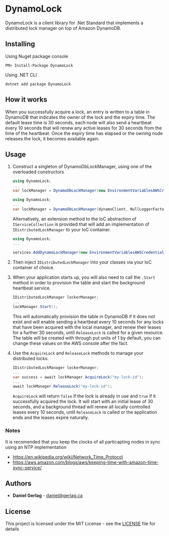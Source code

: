 
# DynamoLock

DynamoLock is a client library for .Net Standard that implements a distributed lock manager on top of Amazon DynamoDB.


## Installing

Using Nuget package console
```
PM> Install-Package DynamoLock
```
Using .NET CLI
```
dotnet add package DynamoLock
```


## How it works

When you successfully acquire a lock, an entry is written to a table in DynamoDB that indicates the owner of the lock and the expiry time.
The default lease time is 30 seconds, each node will also send a heartbeat every 10 seconds that will renew any active leases for 30 seconds from the time of the heartbeat.
Once the expiry time has elapsed or the owning node releases the lock, it becomes available again.

## Usage

1. Construct a singleton of DynamoDbLockManager, using one of the overloaded constructors

	```c#
	using DynamoLock;
    ...
	var lockManager = DynamoDbLockManager(new EnvironmentVariablesAWSCredentials(), RegionEndpoint.USWest2, NullLoggerFactory.Instance);
	```

	```c#
	using DynamoLock;
    ...
	var lockManager = DynamoDbLockManager(dynamoClient, NullLoggerFactory.Instance);
	```
	
	Alternatively, an extension method to the IoC abstraction of `IServiceCollection` is provided that will add an implementation of `IDistributedLockManager` to your IoC container.
    ```c#
    using DynamoLock;
    ...

    services.AddDynamoLockManager(new EnvironmentVariablesAWSCredentials(), new AmazonDynamoDBConfig() { RegionEndpoint = RegionEndpoint.USWest2 }, "lock_table");

    ```

2. Then inject `IDistributedLockManager` into your classes via your IoC container of choice.
3. When your application starts up, you will also need to call the `.Start` method in order to provision the table and start the background heartbeat service.
    ```c#
    IDistributedLockManager lockerManager;
    ...
    lockManager.Start();
    ```
    This will automatically provision the table in DynamoDB if it does not exist and will enable sending a heartbeat every 10 seconds for any locks that have been acquired with the local manager, and renew their leases for a further 30 seconds, until `ReleaseLock` is called for a given resource.
    The table will be created with through put units of 1 by default, you can change these values on the AWS console after the fact.

4. Use the `AcquireLock` and `ReleaseLock` methods to manage your distributed locks.

    ```c#
    IDistributedLockManager lockerManager;
    ...
    var success = await lockManager.AcquireLock("my-lock-id");
    ...
    await lockManager.ReleaseLock("my-lock-id");
    ```

    `AcquireLock` will return `false` if the lock is already in use and `true` if it successfully acquired the lock.
    It will start with an initial lease of 30 seconds, and a background thread will renew all locally controlled leases every 10 seconds, until `ReleaseLock` is called or the application ends and the leases expire naturally.

### Notes

It is recomended that you keep the clocks of all particapting nodes in sync using an NTP implementation

* https://en.wikipedia.org/wiki/Network_Time_Protocol
* https://aws.amazon.com/blogs/aws/keeping-time-with-amazon-time-sync-service/

## Authors
 * **Daniel Gerlag** - daniel@gerlag.ca

## License

This project is licensed under the MIT License - see the [LICENSE](LICENSE.md) file for details
